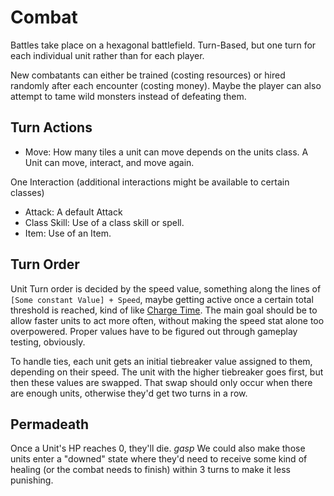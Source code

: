 # Combat

Battles take place on a hexagonal battlefield. Turn-Based, but one turn for each individual unit rather than for each
player.

New combatants can either be trained (costing resources) or hired randomly after each encounter (costing money). Maybe
the player can also attempt to tame wild monsters instead of defeating them.

## Turn Actions

- Move: How many tiles a unit can move depends on the units class. A Unit can move, interact, and move again.

One Interaction (additional interactions might be available to certain classes)

- Attack: A default Attack
- Class Skill: Use of a class skill or spell.
- Item: Use of an Item.

## Turn Order

Unit Turn order is decided by the speed value, something along the lines of `[Some constant Value] + Speed`, maybe
getting active once a certain total threshold is reached, kind of
like [Charge Time](https://finalfantasy.fandom.com/wiki/Charge_Time#Final_Fantasy_Tactics).
The main goal should be to allow faster units to act more often, without making the speed stat alone too overpowered.
Proper values have to be figured out through gameplay testing, obviously.

To handle ties, each unit gets an initial tiebreaker value assigned to them, depending on their speed. The unit with the
higher tiebreaker goes first, but then these values are swapped. That swap should only occur when there are enough
units, otherwise they'd get two turns in a row.

## Permadeath

Once a Unit's HP reaches 0, they'll die. *gasp*
We could also make those units enter a "downed" state where they'd need to receive some kind of healing (or the combat
needs to finish) within 3 turns to make it less punishing.
